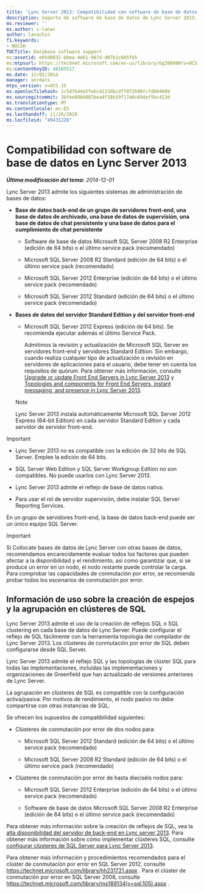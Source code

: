 ```yaml
---
title: 'Lync Server 2013: Compatibilidad con software de base de datos'
description: Soporte de software de base de datos de Lync Server 2013.
ms.reviewer: ''
ms.author: v-lanac
author: lanachin
f1.keywords:
- NOCSH
TOCTitle: Database software support
ms:assetid: e05d0032-bbea-4e61-987d-d07b1c045fd5
ms:mtpsurl: https://technet.microsoft.com/en-us/library/Gg398990(v=OCS.15)
ms:contentKeyID: 48185517
ms.date: 12/02/2014
manager: serdars
mtps_version: v=OCS.15
ms.openlocfilehash: 1c5d7b44e5febc4123dbcdf7072b98fcfd004609
ms.sourcegitcommit: 36fee89bb887bea4f18b19f17a8c69daf5bc423d
ms.translationtype: MT
ms.contentlocale: es-ES
ms.lasthandoff: 11/26/2020
ms.locfileid: "49431228"
---
```

# <a name="database-software-support-in-lync-server-2013"></a>Compatibilidad con software de base de datos en Lync Server 2013

<div data-xmlns="http://www.w3.org/1999/xhtml">

<div class="topic" data-xmlns="http://www.w3.org/1999/xhtml" data-msxsl="urn:schemas-microsoft-com:xslt" data-cs="https://msdn.microsoft.com/">

<div data-asp="https://msdn2.microsoft.com/asp">



</div>

<div id="mainSection">

<div id="mainBody">

<span> </span>

_**Última modificación del tema:** 2014-12-01_

Lync Server 2013 admite los siguientes sistemas de administración de bases de datos:

  - **Base de datos back-end de un grupo de servidores front-end, una base de datos de archivado, una base de datos de supervisión, una base de datos de chat persistente y una base de datos para el cumplimiento de chat persistente**
    
      - Software de base de datos Microsoft SQL Server 2008 R2 Enterprise (edición de 64 bits) o el último service pack (recomendado)
    
      - Microsoft SQL Server 2008 R2 Standard (edición de 64 bits) o el último service pack (recomendado)
    
      - Microsoft SQL Server 2012 Enterprise (edición de 64 bits) o el último service pack (recomendado)
    
      - Microsoft SQL Server 2012 Standard (edición de 64 bits) o el último service pack (recomendado)

  - **Bases de datos del servidor Standard Edition y del servidor front-end**
    
      - Microsoft SQL Server 2012 Express (edición de 64 bits). Se recomienda ejecutar además el último Service Pack.
        
        Admitimos la revisión y actualización de Microsoft SQL Server en servidores front-end y servidores Standard Edition. Sin embargo, cuando realiza cualquier tipo de actualización o revisión en servidores de aplicaciones para el usuario, debe tener en cuenta los requisitos de quórum. Para obtener más información, consulte [Upgrade or update Front End Servers in Lync Server 2013](lync-server-2013-upgrade-or-update-front-end-servers.md) y [Topologies and components for Front End Servers, instant messaging, and presence in Lync Server 2013](lync-server-2013-topologies-and-components-for-front-end-servers-instant-messaging-and-presence.md).
    
    <div>
    

    > [!NOTE]  
    > Lync Server 2013 instala automáticamente Microsoft SQL Server 2012 Express (64-bit Edition) en cada servidor Standard Edition y cada servidor de servidor front-end.

    
    </div>

<div>


> [!IMPORTANT]  
> <UL>
> <LI>
> <P>Lync Server 2013 no es compatible con la edición de 32 bits de SQL Server. Emplee la edición de 64 bits.</P>
> <LI>
> <P>SQL Server Web Edition y SQL Server Workgroup Edition no son compatibles. No puede usarlos con Lync Server 2013.</P>
> <LI>
> <P>Lync Server 2013 admite el reflejo de base de datos nativa.</P>
> <LI>
> <P>Para usar el rol de servidor supervisión, debe instalar SQL Server Reporting Services.</P></LI></UL>



</div>

En un grupo de servidores front-end, la base de datos back-end puede ser un único equipo SQL Server.

<div>


> [!IMPORTANT]  
> Si Collocate bases de datos de Lync Server con otras bases de datos, recomendamos encarecidamente evaluar todos los factores que pueden afectar a la disponibilidad y el rendimiento, así como garantizar que, si se produce un error en un nodo, el nodo restante puede controlar la carga. Para comprobar las capacidades de conmutación por error, se recomienda probar todos los escenarios de conmutación por error.



</div>

<div>

## <a name="using-sql-mirroring-and-sql-clustering"></a>Información de uso sobre la creación de espejos y la agrupación en clústeres de SQL

Lync Server 2013 admite el uso de la creación de reflejos SQL o SQL clustering en cada base de datos de Lync Server. Puede configurar el reflejo de SQL fácilmente con la herramienta topología del compilador de Lync Server 2013. Los clústeres de conmutación por error de SQL deben configurarse desde SQL Server.

Lync Server 2013 admite el reflejo SQL y las topologías de clúster SQL para todas las implementaciones, incluidas las implementaciones y organizaciones de Greenfield que han actualizado de versiones anteriores de Lync Server.

La agrupación en clústeres de SQL es compatible con la configuración activa/pasiva. Por motivos de rendimiento, el nodo pasivo no debe compartirse con otras instancias de SQL.

Se ofrecen los supuestos de compatibilidad siguientes:

  - Clústeres de conmutación por error de dos nodos para:
    
      - Microsoft SQL Server 2012 Standard (edición de 64 bits) o el último service pack (recomendado)
    
      - Microsoft SQL Server 2008 R2 Standard (edición de 64 bits) o el último service pack (recomendado)

  - Clústeres de conmutación por error de hasta dieciséis nodos para:
    
      - Microsoft SQL Server 2012 Enterprise (edición de 64 bits) o el último service pack (recomendado)
    
      - Software de base de datos Microsoft SQL Server 2008 R2 Enterprise (edición de 64 bits) o el último service pack (recomendado)

Para obtener más información sobre la creación de reflejos de SQL, vea la [alta disponibilidad del servidor de back-end en Lync server 2013](lync-server-2013-back-end-server-high-availability.md). Para obtener más información sobre cómo implementar clústeres SQL, consulte [configurar clústeres de SQL Server para Lync Server 2013](lync-server-2013-configure-sql-server-clustering.md).

Para obtener más información y procedimientos recomendados para el clúster de conmutación por error en SQL Server 2012, consulte <https://technet.microsoft.com/library/hh231721.aspx> . Para el clúster de conmutación por error en SQL Server 2008, consulte <https://technet.microsoft.com/library/ms189134(v=sql.105).aspx> .

</div>

</div>

<span> </span>

</div>

</div>

</div>

